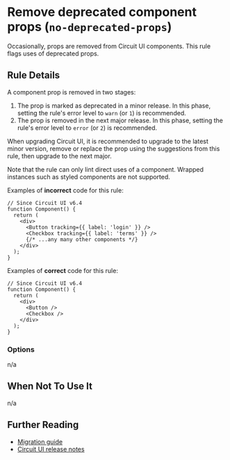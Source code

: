 # Remove deprecated component props (`no-deprecated-props`)

Occasionally, props are removed from Circuit UI components. This rule flags uses of deprecated props.

## Rule Details

A component prop is removed in two stages:

1. The prop is marked as deprecated in a minor release. In this phase, setting the rule's error level to `warn` (or `1`) is recommended.
2. The prop is removed in the next major release. In this phase, setting the rule's error level to `error` (or `2`) is recommended.

When upgrading Circuit UI, it is recommended to upgrade to the latest minor version, remove or replace the prop using the suggestions from this rule, then upgrade to the next major.

Note that the rule can only lint direct uses of a component. Wrapped instances such as styled components are not supported.

Examples of **incorrect** code for this rule:

```tsx
// Since Circuit UI v6.4
function Component() {
  return (
    <div>
      <Button tracking={{ label: 'login' }} />
      <Checkbox tracking={{ label: 'terms' }} />
      {/* ...any many other components */}
    </div>
  );
}
```

Examples of **correct** code for this rule:

```tsx
// Since Circuit UI v6.4
function Component() {
  return (
    <div>
      <Button />
      <Checkbox />
    </div>
  );
}
```

### Options

n/a

## When Not To Use It

n/a

## Further Reading

- [Migration guide](https://github.com/sumup-oss/circuit-ui/blob/main/MIGRATION.md)
- [Circuit UI release notes](https://github.com/sumup-oss/circuit-ui/blob/main/packages/circuit-ui/CHANGELOG.md)
